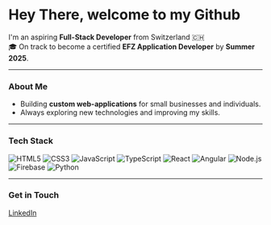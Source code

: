 # Hey There, welcome to my Github

I'm an aspiring **Full-Stack Developer** from Switzerland 🇨🇭  
🎓 On track to become a certified **EFZ Application Developer** by **Summer 2025**.

---

### About Me
-  Building **custom web-applications** for small businesses and individuals.
-  Always exploring new technologies and improving my skills.

---

### Tech Stack
![HTML5](https://img.shields.io/badge/-HTML5-E34F26?style=flat-square&logo=html5&logoColor=white)
![CSS3](https://img.shields.io/badge/-CSS3-1572B6?style=flat-square&logo=css3)
![JavaScript](https://img.shields.io/badge/-JavaScript-F7DF1E?style=flat-square&logo=javascript&logoColor=black)
![TypeScript](https://img.shields.io/badge/-TypeScript-007ACC?style=flat-square&logo=typescript&logoColor=white)
![React](https://img.shields.io/badge/-React-61DAFB?style=flat-square&logo=react&logoColor=black)
![Angular](https://img.shields.io/badge/-Angular-DD0031?style=flat-square&logo=angular&logoColor=white)
![Node.js](https://img.shields.io/badge/-Node.js-339933?style=flat-square&logo=node.js&logoColor=white)
![Firebase](https://img.shields.io/badge/-Firebase-FFCA28?style=flat-square&logo=firebase&logoColor=black)
![Python](https://img.shields.io/badge/-Python-3776AB?style=flat-square&logo=python&logoColor=white)

---

### Get in Touch
[LinkedIn](https://www.linkedin.com/in/silvan-hegner-7770ba258/)
